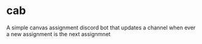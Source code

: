 # cab
A simple canvas assignment discord bot that updates a channel when ever a new assignment is the next assignmnet
